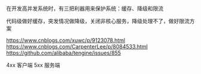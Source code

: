 # 
在开发高并发系统时，有三把利器用来保护系统：缓存、降级和限流

代码级做好缓存，突发情况做降级，关闭非核心服务，降级处理不了，做好限流方案

https://www.cnblogs.com/xuwc/p/9123078.html
https://www.cnblogs.com/CarpenterLee/p/8084533.html
https://github.com/alibaba/tengine/issues/855

4xx 客户端
5xx 服务端

